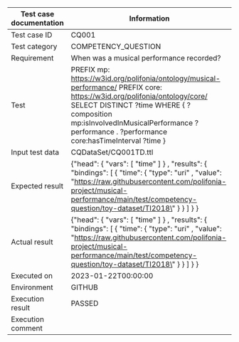 | Test case documentation |                                                                                                                              Information                                                                                                                              |
| ----------------------- | --------------------------------------------------------------------------------------------------------------------------------------------------------------------------------------------------------------------------------------------------------------------- |
| Test case ID            | CQ001                                                                                                                                                                                                                                                                 |
| Test category           | COMPETENCY_QUESTION                                                                                                                                                                                                                                                   |
| Requirement             | When was a musical performance recorded?                                                                                                                                                                                                                              |
| Test                    | PREFIX mp: <https://w3id.org/polifonia/ontology/musical-performance/> PREFIX core: <https://w3id.org/polifonia/ontology/core/> SELECT DISTINCT ?time WHERE { ?composition mp:isInvolvedInMusicalPerformance ?performance . ?performance core:hasTimeInterval ?time }  |
| Input test data         | CQDataSet/CQ001TD.ttl                                                                                                                                                                                                                                                 |
| Expected result         | {\"head\": {  \"vars\": [  \"time\" ] } ,  \"results\": {  \"bindings\": [ {  \"time\": {  \"type\":  \"uri\" ,  \"value\":  \"https://raw.githubusercontent.com/polifonia-project/musical-performance/main/test/competency-question/toy-dataset/TI2018\" } } ] } }   |
| Actual result           | {\"head\": {  \"vars\": [  \"time\" ] } ,  \"results\": {  \"bindings\": [ {  \"time\": {  \"type\":  \"uri\" ,  \"value\":  \"https://raw.githubusercontent.com/polifonia-project/musical-performance/main/test/competency-question/toy-dataset/TI2018\" } } ] } }   |
| Executed on             | 2023-01-22T00:00:00                                                                                                                                                                                                                                                   |
| Environment             | GITHUB                                                                                                                                                                                                                                                                |
| Execution result        | PASSED                                                                                                                                                                                                                                                                |
| Execution comment       |                                                                                                                                                                                                                                                                       |
